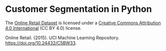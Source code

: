 # Customer Segmentation in Python

The [Online Retail Dataset](https://archive.ics.uci.edu/dataset/352/online+retail) is licensed under a [Creative Commons Attribution 4.0 International](https://creativecommons.org/licenses/by/4.0/legalcode) (CC BY 4.0) license.

Online Retail. (2015). UCI Machine Learning Repository. https://doi.org/10.24432/C5BW33.
